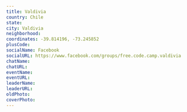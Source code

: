 ```yaml
---
title: Valdivia
country: Chile
state: 
city: Valdivia
neighborhood: 
coordinates: -39.814196, -73.245852
plusCode:
socialName: Facebook
socialURL: https://www.facebook.com/groups/free.code.camp.valdivia
chatName:
chatURL:
eventName:
eventURL:
leaderName:
leaderURL:
oldPhoto: 
coverPhoto:
---
```

